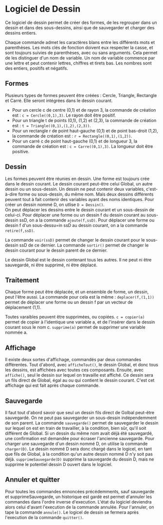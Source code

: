 # Logiciel de Dessin
Ce logiciel de dessin permet de créer des formes, de les regrouper dans un dessin et dans des sous-dessins, ainsi que de sauvegarder et charger des dessins entiers.

Chaque commande admet les caractères blans entre les différents mots et parenthèses. Les mots clés de fonction doivent eux respecter la casse, et sont toujours suivies de parenthèses, avec ou sans arguments. Cela permet de les distinguer d'un nom de variable. Un nom de variable commence par une lettre et peut contenir lettres, chiffres et tirets bas. Les nombres sont des entiers, positifs et négatifs.

## Formes
Plusieurs types de formes peuvent être créées : Cercle, Triangle, Rectangle et Carré.
Elle seront intégrées dans le dessin courant.
- Pour un cercle c de centre (0,1) et de rayon 3, la commande de création est : `c = Cercle((0,1),3)`. Le rayon doit être positif.
- Pour un triangle t de points (0,1), (1,2) et (2,3), la commande de création est : `t = Triangle((0,1),(1,2),(2,3))`.
- Pour un rectangle r de point haut-gauche (0,1) et de point bas-droit (1,2), la commande de création est : `r = Rectangle((0,1),(1,2))`.
- Pour un carré c de point haut-gauche (0,1) et de longueur 3, la commande de création est : `c = Carre((0,1),3)`. La longueur doit être positive.

## Dessin
Les formes peuvent être réunies en dessin. Une forme est toujours crée dans le dessin courant. Le dessin courant peut-être celui Global, un autre dessin ou un sous-dessin. Un dessin ne peut contenir deux variables, c'est-à-dire forme ou sous-dessin, du même nom. Mais deux dessins différents peuvent tout à fait contenir des variables ayant des noms identiques.
Pour créer un dessin nommé D, on utlise `D = Dessin()`.                                           
On peut déplacer les dessins entre le dessin courant et un sous-dessin de celui-ci.
Pour déplacer une forme ou un dessin f du dessin courant au sous-dessin ssD, on a la commande `ajoute(f,ssD)`.
Pour déplacer une forme ou dessin f d'un sous-dessu=in ssD au dessin courant, on a la commande `retire(f,ssD)`.

La commande `voir(ssD)` permet de changer le dessin courant pour le sous-dessin ssD de ce dernier.
La commande `sortir()` permet de changer le dessin courant pour le dessin parent de ce dernier.

Le dessin Global est le dessin contenant tous les autres. Il ne peut ni être sauvegardé, ni être supprimé, ni être déplacé.

## Traitement
Chaque forme peut être déplacée, et un ensemble de forme, un dessin, peut l'être aussi.
La commande pour cela est la même : `deplacer(f,(1,1))` permet de déplacer une forme ou un dessin f par un vecteur de déplacement (1,1).

Toutes varaibles peuvent être supprimées, ou copiées.
`c = copier(a)` permet de copier à l'identique une variable a, et de l'insérer dans le dessin courant sous le nom c.
`supprime(a)` permet de supprimer une variable nommée a.

## Affichage
Il existe deux sortes d'affichage, commandés par deux commandes différentes.
Tout d'abord, avec `afficheTout()`, le dessin Global, et donc tous les dessins, est affichées avec toutes ces composants.
Ensuite, avec `affiche()`, seul le dessin sur lequel on travaille est affiché. Ce dessin sera un fils direct de Global, égal au ou qui contient le dessin courant. C'est cet affichage qui est fait après chaque commande.

## Sauvegarde
Il faut tout d'abord savoir que seul un dessin fils direct de Golbal peut-être sauvegardé. On ne peut pas sauvegarder un sous-dessin indépendemment de son parent.
La commande `sauvegarde()` permet de sauvegarder le dessin sur lequel on est en train de travailler, à la condition, bien sûr, qu'il soit différent de Global. Si un dessin du même nom avait déjà été sauvegardé, une confirmation est demandée pour écraser l'ancienne sauvegarde.
Pour charger une sauvegarde d'un dessin nommé D, on utilise la commande `charger(D)`. Le dessin nommé D sera donc chargé dans le logicel, en tant que fils de Global, à la condition qu'un autre dessin nommé D n'y soit pas déjà.
`supprimeSauvegarde(D)` supprime la sauvegarde du dessin D, mais ne supprime le potentiel dessin D ouvert dans le logiciel.

## Annuler et quitter
Pour toutes les commandes ennoncées précédemments, sauf sauvegarde et supprimeSauvegarde, un historique est gardé est permet d'annuler les commandes dans l'ordre inverse d'execution. L'état du logiciel deviendra alors celui d'avant l'execution de la commande annulée.
Pour l'annuler, on tape la commande `annule()`.
Le logicel de dessin se fermera après l'execution de la commande `quitter()`.